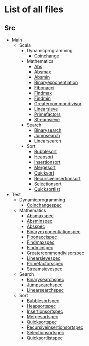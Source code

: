 # List of all files

## Src
  * Main
    * Scala
      * Dynamicprogramming
        * [Coinchange](https://github.com/TheAlgorithms/Scala/blob/master/src/main/scala/DynamicProgramming/CoinChange.scala)
      * Mathematics
        * [Abs](https://github.com/TheAlgorithms/Scala/blob/master/src/main/scala/Mathematics/Abs.scala)
        * [Absmax](https://github.com/TheAlgorithms/Scala/blob/master/src/main/scala/Mathematics/AbsMax.scala)
        * [Absmin](https://github.com/TheAlgorithms/Scala/blob/master/src/main/scala/Mathematics/AbsMin.scala)
        * [Binaryexponentiation](https://github.com/TheAlgorithms/Scala/blob/master/src/main/scala/Mathematics/BinaryExponentiation.scala)
        * [Fibonacci](https://github.com/TheAlgorithms/Scala/blob/master/src/main/scala/Mathematics/Fibonacci.scala)
        * [Findmax](https://github.com/TheAlgorithms/Scala/blob/master/src/main/scala/Mathematics/FindMax.scala)
        * [Findmin](https://github.com/TheAlgorithms/Scala/blob/master/src/main/scala/Mathematics/FindMin.scala)
        * [Greatercommondivisor](https://github.com/TheAlgorithms/Scala/blob/master/src/main/scala/Mathematics/GreaterCommonDivisor.scala)
        * [Linearsieve](https://github.com/TheAlgorithms/Scala/blob/master/src/main/scala/Mathematics/LinearSieve.scala)
        * [Primefactors](https://github.com/TheAlgorithms/Scala/blob/master/src/main/scala/Mathematics/PrimeFactors.scala)
        * [Streamsieve](https://github.com/TheAlgorithms/Scala/blob/master/src/main/scala/Mathematics/StreamSieve.scala)
      * Search
        * [Binarysearch](https://github.com/TheAlgorithms/Scala/blob/master/src/main/scala/Search/BinarySearch.scala)
        * [Jumpsearch](https://github.com/TheAlgorithms/Scala/blob/master/src/main/scala/Search/JumpSearch.scala)
        * [Linearsearch](https://github.com/TheAlgorithms/Scala/blob/master/src/main/scala/Search/LinearSearch.scala)
      * Sort
        * [Bubblesort](https://github.com/TheAlgorithms/Scala/blob/master/src/main/scala/Sort/BubbleSort.scala)
        * [Heapsort](https://github.com/TheAlgorithms/Scala/blob/master/src/main/scala/Sort/HeapSort.scala)
        * [Insertionsort](https://github.com/TheAlgorithms/Scala/blob/master/src/main/scala/Sort/InsertionSort.scala)
        * [Mergesort](https://github.com/TheAlgorithms/Scala/blob/master/src/main/scala/Sort/MergeSort.scala)
        * [Quicksort](https://github.com/TheAlgorithms/Scala/blob/master/src/main/scala/Sort/QuickSort.scala)
        * [Recursiveinsertionsort](https://github.com/TheAlgorithms/Scala/blob/master/src/main/scala/Sort/RecursiveInsertionSort.scala)
        * [Selectionsort](https://github.com/TheAlgorithms/Scala/blob/master/src/main/scala/Sort/SelectionSort.scala)
        * [Quicksortlist](https://github.com/TheAlgorithms/Scala/blob/master/src/main/scala/Sort/QuickSortList.scala)
  * Test
      * Dynamicprogramming
        * [Coinchangespec](https://github.com/TheAlgorithms/Scala/blob/master/src/test/scala/DynamicProgramming/CoinChangeSpec.scala)
      * Mathematics
        * [Absmaxspec](https://github.com/TheAlgorithms/Scala/blob/master/src/test/scala/Mathematics/AbsMaxSpec.scala)
        * [Absminspec](https://github.com/TheAlgorithms/Scala/blob/master/src/test/scala/Mathematics/AbsMinSpec.scala)
        * [Absspec](https://github.com/TheAlgorithms/Scala/blob/master/src/test/scala/Mathematics/AbsSpec.scala)
        * [Binaryexponentiationspec](https://github.com/TheAlgorithms/Scala/blob/master/src/test/scala/Mathematics/BinaryExponentiationSpec.scala)
        * [Fibonaccispec](https://github.com/TheAlgorithms/Scala/blob/master/src/test/scala/Mathematics/FibonacciSpec.scala)
        * [Findmaxspec](https://github.com/TheAlgorithms/Scala/blob/master/src/test/scala/Mathematics/FindMaxSpec.scala)
        * [Findminspec](https://github.com/TheAlgorithms/Scala/blob/master/src/test/scala/Mathematics/FindMinSpec.scala)
        * [Greatercommondivisorspec](https://github.com/TheAlgorithms/Scala/blob/master/src/test/scala/Mathematics/GreaterCommonDivisorSpec.scala)
        * [Linearsievespec](https://github.com/TheAlgorithms/Scala/blob/master/src/test/scala/Mathematics/LinearSieveSpec.scala)
        * [Primefactorsspec](https://github.com/TheAlgorithms/Scala/blob/master/src/test/scala/Mathematics/PrimeFactorsSpec.scala)
        * [Streamsievespec](https://github.com/TheAlgorithms/Scala/blob/master/src/test/scala/Mathematics/StreamSieveSpec.scala)
      * Search
        * [Binarysearchspec](https://github.com/TheAlgorithms/Scala/blob/master/src/test/scala/Search/BinarySearchSpec.scala)
        * [Jumpsearchspec](https://github.com/TheAlgorithms/Scala/blob/master/src/test/scala/Search/JumpSearchSpec.scala)
        * [Linearsearchspec](https://github.com/TheAlgorithms/Scala/blob/master/src/test/scala/Search/LinearSearchSpec.scala)
      * Sort
        * [Bubblesortspec](https://github.com/TheAlgorithms/Scala/blob/master/src/test/scala/Sort/BubbleSortSpec.scala)
        * [Heapsortspec](https://github.com/TheAlgorithms/Scala/blob/master/src/test/scala/Sort/HeapSortSpec.scala)
        * [Insertionsortspec](https://github.com/TheAlgorithms/Scala/blob/master/src/test/scala/Sort/InsertionSortSpec.scala)
        * [Mergesortspec](https://github.com/TheAlgorithms/Scala/blob/master/src/test/scala/Sort/MergeSortSpec.scala)
        * [Quicksortspec](https://github.com/TheAlgorithms/Scala/blob/master/src/test/scala/Sort/QuickSortSpec.scala)
        * [Recursiveinsertionsortspec](https://github.com/TheAlgorithms/Scala/blob/master/src/test/scala/Sort/RecursiveInsertionSortSpec.scala)
        * [Selectionsortspec](https://github.com/TheAlgorithms/Scala/blob/master/src/test/scala/Sort/SelectionSortSpec.scala)
        * [Quicksortlistspec](https://github.com/TheAlgorithms/Scala/blob/master/src/test/scala/Sort/QuickSortListSpec.scala)

